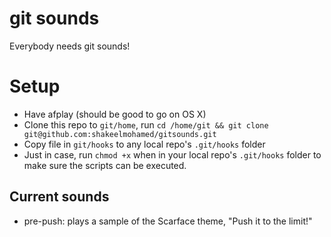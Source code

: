 git sounds
=========

Everybody needs git sounds!

# Setup

* Have afplay (should be good to go on OS X)
* Clone this repo to `git/home`, run `cd /home/git && git clone git@github.com:shakeelmohamed/gitsounds.git`
* Copy file in `git/hooks` to any local repo's `.git/hooks` folder
* Just in case, run `chmod +x` when in your local repo's `.git/hooks` folder to make sure the scripts can be executed.

## Current sounds

* pre-push: plays a sample of the Scarface theme, "Push it to the limit!"